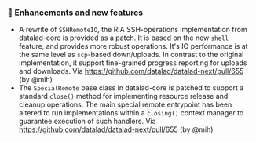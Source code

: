 ### 💫 Enhancements and new features

- A rewrite of `SSHRemoteIO`, the RIA SSH-operations implementation from
  datalad-core is provided as a patch. It is based on the new `shell`
  feature, and provides more robust operations. It's IO performance is
  at the same level as `scp`-based down/uploads. In contrast to the
  original implementation, it support fine-grained progress reporting
  for uploads and downloads.
  Via https://github.com/datalad/datalad-next/pull/655 (by @mih)
- The `SpecialRemote` base class in datalad-core is patched to support
  a standard `close()` method for implementing resource release and cleanup
  operations. The main special remote entrypoint has been altered to
  run implementations within a `closing()` context manager to guarantee
  execution of such handlers.
  Via https://github.com/datalad/datalad-next/pull/655 (by @mih)
